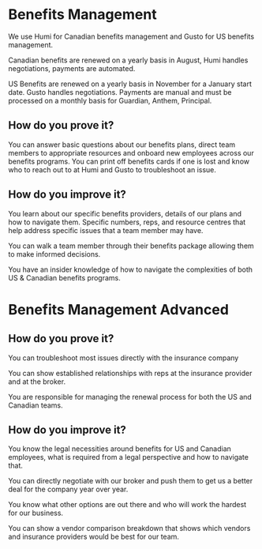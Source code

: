 # Benefits Management

We use Humi for Canadian benefits management and Gusto for US benefits management.

Canadian benefits are renewed on a yearly basis in August, Humi handles negotiations, payments are automated.

US Benefits are renewed on a yearly basis in November for a January start date. Gusto handles negotiations. Payments are manual and must be processed on a monthly basis for Guardian, Anthem, Principal.  

## How do you prove it?

You can answer basic questions about our benefits plans, direct team members to appropriate resources and onboard new employees across our benefits programs. You can print off benefits cards if one is lost and know who to reach out to at Humi and Gusto to troubleshoot an issue. 

## How do you improve it?

You learn about our specific benefits providers, details of our plans and how to navigate them. Specific numbers, reps, and resource centres that help address specific issues that a team member may have. 

You can walk a team member through their benefits package allowing them to make informed decisions. 

You have an insider knowledge of how to navigate the complexities of both US & Canadian benefits programs. 

 

# Benefits Management Advanced

## How do you prove it?

You can troubleshoot most issues directly with the insurance company

You can show established relationships with reps at the insurance provider and at the broker.

You are responsible for managing the renewal process for both the US and Canadian teams. 

## How do you improve it?

You know the legal necessities around benefits for US and Canadian employees, what is required from a legal perspective and how to navigate that. 

You can directly negotiate with our broker and push them to get us a better deal for the company year over year.

You know what other options are out there and who will work the hardest for our business.

You can show a vendor comparison breakdown that shows which vendors and insurance providers would be best for our team. 

